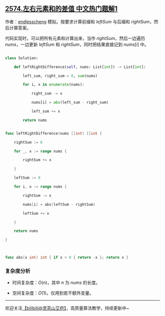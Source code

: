 ## [2574.左右元素和的差值 中文热门题解1](https://leetcode.cn/problems/left-and-right-sum-differences/solutions/100000/mo-ni-jian-ji-xie-fa-by-endlesscheng-utdr)

作者：[endlesscheng](https://leetcode.cn/u/endlesscheng)
模拟。按要求计算前缀和 $\textit{leftSum}$ 与后缀和 $\textit{rightSum}$，然后计算答案。

代码实现时，可以把所有元素和计算出来，当作 $\textit{rightSum}$，然后一边遍历 $\textit{nums}$，一边更新 $\textit{leftSum}$ 和 $\textit{rightSum}$，同时把结果直接记到 $\textit{nums}[i]$ 中。

```py [sol1-Python3]
class Solution:
    def leftRightDifference(self, nums: List[int]) -> List[int]:
        left_sum, right_sum = 0, sum(nums)
        for i, x in enumerate(nums):
            right_sum -= x
            nums[i] = abs(left_sum - right_sum)
            left_sum += x
        return nums
```

```go [sol1-Go]
func leftRightDifference(nums []int) []int {
	rightSum := 0
	for _, x := range nums {
		rightSum += x
	}
	leftSum := 0
	for i, x := range nums {
		rightSum -= x
		nums[i] = abs(leftSum - rightSum)
		leftSum += x
	}
	return nums
}

func abs(x int) int { if x < 0 { return -x }; return x }
```

### 复杂度分析

- 时间复杂度：$O(n)$，其中 $n$ 为 $\textit{nums}$ 的长度。
- 空间复杂度：$O(1)$。仅用到若干额外变量。

---

欢迎关注[【biIibiIi@灵茶山艾府】](https://space.bilibili.com/206214)，高质量算法教学，持续更新中~
